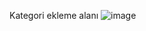 Kategori ekleme alanı
![image](https://github.com/hazalzengin/MVC5OnlineTicariOtomasyon-main/assets/141309108/08fe9671-beda-431a-b38b-143d8c68eed0)
